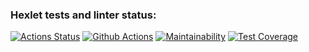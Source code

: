 ### Hexlet tests and linter status:
[![Actions Status](https://github.com/PolinaVoronczova/php-project-48/workflows/hexlet-check/badge.svg)](https://github.com/PolinaVoronczova/php-project-48/actions)
[![Github Actions](https://github.com/PolinaVoronczova/php-project-48/workflows/differ/badge.svg)](https://github.com/PolinaVoronczova/php-project-48/actions)
[![Maintainability](https://api.codeclimate.com/v1/badges/d918724b84d78cc0fab1/maintainability)](https://codeclimate.com/github/PolinaVoronczova/php-project-48/maintainability)
[![Test Coverage](https://api.codeclimate.com/v1/badges/d918724b84d78cc0fab1/test_coverage)](https://codeclimate.com/github/PolinaVoronczova/php-project-48/test_coverage)